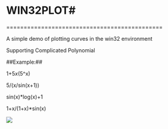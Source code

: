 # WIN32PLOT#

=============================================

A simple demo of plotting curves in the win32 environment


Supporting Complicated Polynomial



##Example:##

1+5*x*(5^x)

5/(x/sin(x+1))

sin(x)*log(x)+1

1+x/(1+x)*sin(x)

![](http://files.cnblogs.com/files/guguli/win32plot.gif)